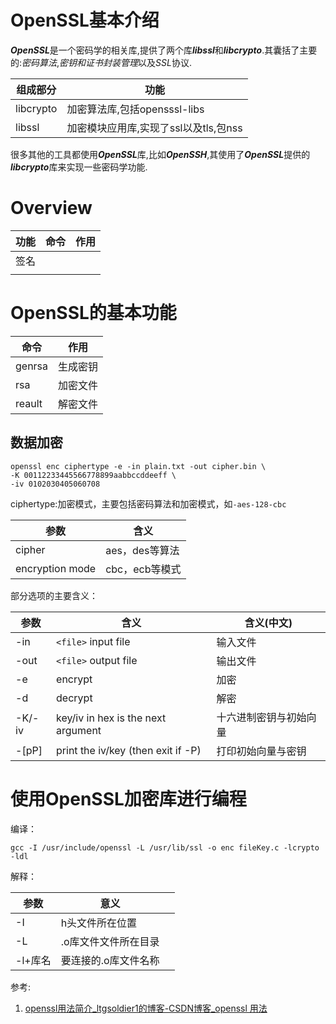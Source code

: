 # OpenSSL基本介绍

***OpenSSL***是一个密码学的相关库,提供了两个库***libssl***和***libcrypto***.其囊括了主要的:*密码算法*,*密钥和证书封装管理*以及*SSL*协议.

| 组成部分  | 功能                                  |
| --------- | ------------------------------------- |
| libcrypto | 加密算法库,包括opensssl-libs          |
| libssl    | 加密模块应用库,实现了ssl以及tls,包nss |

很多其他的工具都使用***OpenSSL***库,比如***OpenSSH***,其使用了***OpenSSL***提供的***libcrypto***库来实现一些密码学功能.

# Overview

| 功能 | 命令 | 作用 |
| ---- | ---- | ---- |
| 签名 |      |      |
|      |      |      |



# OpenSSL的基本功能

| 命令   | 作用     |
| ------ | -------- |
| genrsa | 生成密钥 |
| rsa    | 加密文件 |
| reault | 解密文件 |



## 数据加密

```
openssl enc ciphertype -e -in plain.txt -out cipher.bin \
-K 00112233445566778899aabbccddeeff \
-iv 0102030405060708
```

ciphertype:加密模式，主要包括密码算法和加密模式，如`-aes-128-cbc`

| 参数            | 含义           |
| --------------- | -------------- |
| cipher          | aes，des等算法 |
| encryption mode | cbc，ecb等模式 |



部分选项的主要含义：

| 参数   | 含义                               | 含义(中文)             |
| ------ | ---------------------------------- | ---------------------- |
| -in    | `<file>` input file                | 输入文件               |
| -out   | `<file>` output file               | 输出文件               |
| -e     | encrypt                            | 加密                   |
| -d     | decrypt                            | 解密                   |
| -K/-iv | key/iv in hex is the next argument | 十六进制密钥与初始向量 |
| -[pP]  | print the iv/key (then exit if -P) | 打印初始向量与密钥     |



# 使用OpenSSL加密库进行编程

编译：

```
gcc -I /usr/include/openssl -L /usr/lib/ssl -o enc fileKey.c -lcrypto -ldl
```

解释：

| 参数    | 意义                 |      |
| ------- | -------------------- | ---- |
| -I      | h头文件所在位置      |      |
| -L      | .o库文件文件所在目录 |      |
| -l+库名 | 要连接的.o库文件名称 |      |



参考:

1. [openssl用法简介_ltgsoldier1的博客-CSDN博客_openssl 用法](https://blog.csdn.net/ltgsoldier1/article/details/128322870?spm=1001.2101.3001.6650.3&utm_medium=distribute.pc_relevant.none-task-blog-2~default~YuanLiJiHua~Position-3-128322870-blog-107891790.pc_relevant_recovery_v2&depth_1-utm_source=distribute.pc_relevant.none-task-blog-2~default~YuanLiJiHua~Position-3-128322870-blog-107891790.pc_relevant_recovery_v2&utm_relevant_index=6)
